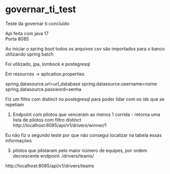 # governar_ti_test


Teste da governar ti concluido

Api feita com java 17</br>
Porta 8085</br>

Ao iniciar o spring boot todos os arquivos csv são importados para o banco utilizando spring batch</br>

Foi utilizado, jpa, lombock e postegresql

Em resources -> aplication.properties
 
spring.datasource.url=url_database
spring.datasource.username=nome
spring.datasource.password=senha

Fiz um filtro com distinct no postegresql para poder lidar com os ids que se repetiam 

1. Endpoint com pilotos que venceram ao menos 1 corrida - retorna uma lista de pilotos com filtro distinct
http://localhost:8085/api/v1/drivers/winner/1

Eu não fiz o segundo teste por que não consegui localizar na tabela essas informações

3. pilotos que pilotaram pelo maior número de equipes, por ordem 
decrescente endpoint: /drivers/teams/

http://localhost:8085/api/v1/drivers/teams
